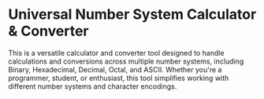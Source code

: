 # Universal Number System Calculator & Converter
  This is a versatile calculator and converter tool designed to handle calculations and conversions across multiple number systems, 
  including Binary, Hexadecimal, Decimal, Octal, and ASCII. Whether you're a programmer, student, or enthusiast, this tool simplifies 
  working with different number systems and character encodings.
